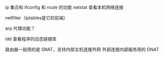 ip 集合和 ifconfig 和 route 的功能
netstat 查看本机网络连接

netfilter（iptables是它的前端）

arp 代理功能？

ldd 查看程序的动态链接库

路由器一般用的是 SNAT，支持内部主机连接外网
外部连接内部服务用的 DNAT